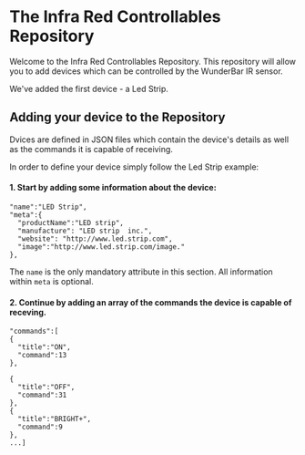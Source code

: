 The Infra Red Controllables Repository
=======================

Welcome to the Infra Red Controllables Repository. 
This repository will allow you to add devices which can be controlled by the WunderBar IR sensor. 

We've added the first device - a Led Strip.

## Adding your device to the Repository

Dvices are defined in JSON files which contain
the device's details as well as the commands it is capable of receiving.

In order to define your device simply follow the Led Strip example: 

#### 1. Start by adding some information about the device: 

    "name":"LED Strip",
    "meta":{
      "productName":"LED strip",
      "manufacture": "LED strip  inc.",
      "website": "http://www.led.strip.com",
      "image":"http://www.led.strip.com/image."
    },
  
 The `name` is the only mandatory attribute in this section.
 All information within `meta` is optional.
 
#### 2. Continue by adding an array of the commands the device is capable of receving.

    "commands":[
    {
      "title":"ON",
      "command":13
    },        

    {
      "title":"OFF",
      "command":31
    },
    {
      "title":"BRIGHT+",
      "command":9
    },
    ...]
  
  
